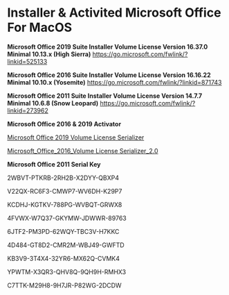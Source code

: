 # **Installer & Activited Microsoft Office For MacOS**

**Microsoft Office 2019 Suite Installer Volume License Version 16.37.0 Minimal 10.13.x (High Sierra)**
https://go.microsoft.com/fwlink/?linkid=525133

**Microsoft Office 2016 Suite Installer Volume License Version 16.16.22 Minimal 10.10.x (Yosemite)**
https://go.microsoft.com/fwlink/?linkid=871743

**Microsoft Office 2011 Suite Installer Volume License Version 14.7.7 Minimal 10.6.8 (Snow Leopard)**
https://go.microsoft.com/fwlink/?linkid=273962



**Microsoft Office 2016 & 2019 Activator**

[Microsoft Office 2019 Volume License Serializer](https://raw.githubusercontent.com/alsyundawy/Microsoft-Office-For-MacOS/master/Microsoft_Office_2019_VL_Serializer.pkg)

[Microsoft_Office_2016_Volume License Serializer_2.0](https://raw.githubusercontent.com/alsyundawy/Microsoft-Office-For-MacOS/master/Microsoft_Office_2016_VL_Serializer_2.0.pkg)

**Microsoft Office 2011 Serial Key**

2WBVT-PTKRB-2RH2B-X2DYY-QBXP4

V22QX-RC6F3-CMWP7-WV6DH-K29P7

KCDHJ-KGTKV-788PG-WVBQT-GRWX8

4FVWX-W7Q37-GKYMW-JDWWR-89763

6JTF2-PM3PD-62WQY-TBC3V-H7KKC

4D484-GT8D2-CMR2M-WBJ49-GWFTD

KB3V9-3T4X4-32YR6-MX62Q-CVMK4

YPWTM-X3QR3-QHV8Q-9QH9H-RMHX3

C7TTK-M29H8-9H7JR-P82WG-2DCDW
